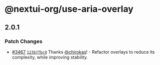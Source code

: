 # @nextui-org/use-aria-overlay

## 2.0.1

### Patch Changes

- [#3467](https://github.com/nextui-org/nextui/pull/3467) [`123b7fbc9`](https://github.com/nextui-org/nextui/commit/123b7fbc9fb51613d7568572a00982ad230d02ae) Thanks [@chirokas](https://github.com/chirokas)! - Refactor overlays to reduce its complexity, while improving stability.
